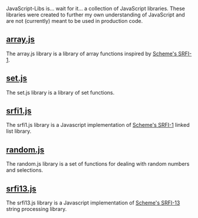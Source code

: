 JavaScript-Libs is... wait for it... a collection of JavaScript libraries.  These libraries were created to further my own understanding of JavaScript and are not (currently) meant to be used in production code.

## [array.js](https://github.com/jacktrades/JavaScript-Libs/wiki/array.js)

The array.js library is a library of array functions inspired by [Scheme's SRFI-1](http://srfi.schemers.org/srfi-1/srfi-1.html).

## [set.js](https://github.com/jacktrades/JavaScript-Libs/wiki/set.js)

The set.js library is a library of set functions.

## [srfi1.js](https://github.com/jacktrades/JavaScript-Libs/wiki/srfi1.js)

The srfi1.js library is a Javascript implementation of [Scheme's SRFI-1](http://srfi.schemers.org/srfi-1/srfi-1.html) linked list library.

## [random.js](https://github.com/jacktrades/JavaScript-Libs/wiki/random.js)

The random.js library is a set of functions for dealing with random numbers and selections.

## [srfi13.js](https://github.com/jacktrades/JavaScript-Libs/wiki/srfi13.js)

The srfi13.js library is a Javascript implementation of [Scheme's SRFI-13](http://srfi.schemers.org/srfi-13/srfi-13.html) string processing library.